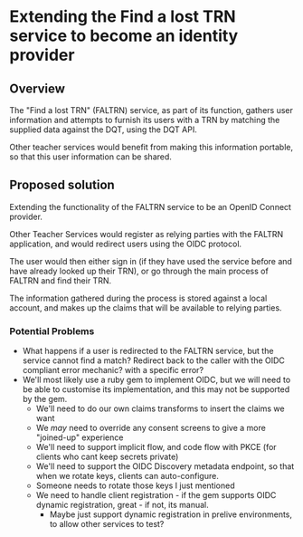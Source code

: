 # Extending the Find a lost TRN service to become an identity provider

## Overview

The "Find a lost TRN" (FALTRN) service, as part of its function, gathers user information and attempts to furnish its users with a TRN by matching the supplied data against the DQT, using the DQT API.

Other teacher services would benefit from making this information portable, so that this user information can be shared.

## Proposed solution

Extending the functionality of the FALTRN service to be an OpenID Connect provider.

Other Teacher Services would register as relying parties with the FALTRN application, and would redirect users using the OIDC protocol.

The user would then either sign in (if they have used the service before and have already looked up their TRN), or go through the main process of FALTRN and find their TRN.

The information gathered during the process is stored against a local account, and makes up the claims that will be available to relying parties.

### Potential Problems

* What happens if a user is redirected to the FALTRN service, but the service cannot find a match? Redirect back to the caller with the OIDC compliant error mechanic? with a specific error?
* We'll most likely use a ruby gem to implement OIDC, but we will need to be able to customise its implementation, and this may not be supported by the gem.
    * We'll need to do our own claims transforms to insert the claims we want
    * We *may* need to override any consent screens to give a more "joined-up" experience
    * We'll need to support implicit flow, and code flow with PKCE (for clients who cant keep secrets private)
    * We'll need to support the OIDC Discovery metadata endpoint, so that when we rotate keys, clients can auto-configure.
    * Someone needs to rotate those keys I just mentioned
    * We need to handle client registration - if the gem supports OIDC dynamic registration, great - if not, its manual.
        * Maybe just support dynamic registration in prelive environments, to allow other services to test?
